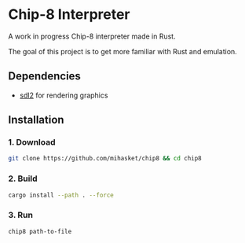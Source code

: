 # Chip-8 Interpreter

A work in progress Chip-8 interpreter made in Rust.

The goal of this project is to get more familiar with Rust and emulation.

## Dependencies
- [sdl2](https://docs.rs/sdl2/latest/sdl2/) for rendering graphics

## Installation

### 1. Download
```bash
git clone https://github.com/mihasket/chip8 && cd chip8
```

### 2. Build
```bash
cargo install --path . --force
```

### 3. Run
```bash
chip8 path-to-file
```
